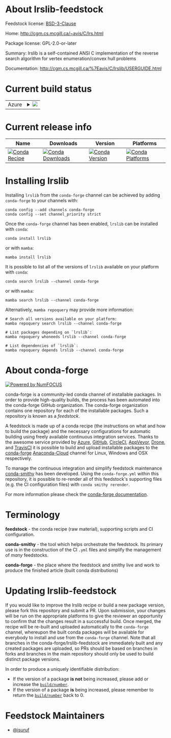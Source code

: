 About lrslib-feedstock
======================

Feedstock license: [BSD-3-Clause](https://github.com/conda-forge/lrslib-feedstock/blob/main/LICENSE.txt)

Home: http://cgm.cs.mcgill.ca/~avis/C/lrs.html

Package license: GPL-2.0-or-later

Summary: lrslib is a self-contained ANSI C implementation of the reverse search algorithm for vertex enumeration/convex hull problems

Documentation: http://cgm.cs.mcgill.ca/%7Eavis/C/lrslib/USERGUIDE.html

Current build status
====================


<table>
    
  <tr>
    <td>Azure</td>
    <td>
      <details>
        <summary>
          <a href="https://dev.azure.com/conda-forge/feedstock-builds/_build/latest?definitionId=7450&branchName=main">
            <img src="https://dev.azure.com/conda-forge/feedstock-builds/_apis/build/status/lrslib-feedstock?branchName=main">
          </a>
        </summary>
        <table>
          <thead><tr><th>Variant</th><th>Status</th></tr></thead>
          <tbody><tr>
              <td>linux_64</td>
              <td>
                <a href="https://dev.azure.com/conda-forge/feedstock-builds/_build/latest?definitionId=7450&branchName=main">
                  <img src="https://dev.azure.com/conda-forge/feedstock-builds/_apis/build/status/lrslib-feedstock?branchName=main&jobName=linux&configuration=linux%20linux_64_" alt="variant">
                </a>
              </td>
            </tr><tr>
              <td>osx_64</td>
              <td>
                <a href="https://dev.azure.com/conda-forge/feedstock-builds/_build/latest?definitionId=7450&branchName=main">
                  <img src="https://dev.azure.com/conda-forge/feedstock-builds/_apis/build/status/lrslib-feedstock?branchName=main&jobName=osx&configuration=osx%20osx_64_" alt="variant">
                </a>
              </td>
            </tr>
          </tbody>
        </table>
      </details>
    </td>
  </tr>
</table>

Current release info
====================

| Name | Downloads | Version | Platforms |
| --- | --- | --- | --- |
| [![Conda Recipe](https://img.shields.io/badge/recipe-lrslib-green.svg)](https://anaconda.org/conda-forge/lrslib) | [![Conda Downloads](https://img.shields.io/conda/dn/conda-forge/lrslib.svg)](https://anaconda.org/conda-forge/lrslib) | [![Conda Version](https://img.shields.io/conda/vn/conda-forge/lrslib.svg)](https://anaconda.org/conda-forge/lrslib) | [![Conda Platforms](https://img.shields.io/conda/pn/conda-forge/lrslib.svg)](https://anaconda.org/conda-forge/lrslib) |

Installing lrslib
=================

Installing `lrslib` from the `conda-forge` channel can be achieved by adding `conda-forge` to your channels with:

```
conda config --add channels conda-forge
conda config --set channel_priority strict
```

Once the `conda-forge` channel has been enabled, `lrslib` can be installed with `conda`:

```
conda install lrslib
```

or with `mamba`:

```
mamba install lrslib
```

It is possible to list all of the versions of `lrslib` available on your platform with `conda`:

```
conda search lrslib --channel conda-forge
```

or with `mamba`:

```
mamba search lrslib --channel conda-forge
```

Alternatively, `mamba repoquery` may provide more information:

```
# Search all versions available on your platform:
mamba repoquery search lrslib --channel conda-forge

# List packages depending on `lrslib`:
mamba repoquery whoneeds lrslib --channel conda-forge

# List dependencies of `lrslib`:
mamba repoquery depends lrslib --channel conda-forge
```


About conda-forge
=================

[![Powered by
NumFOCUS](https://img.shields.io/badge/powered%20by-NumFOCUS-orange.svg?style=flat&colorA=E1523D&colorB=007D8A)](https://numfocus.org)

conda-forge is a community-led conda channel of installable packages.
In order to provide high-quality builds, the process has been automated into the
conda-forge GitHub organization. The conda-forge organization contains one repository
for each of the installable packages. Such a repository is known as a *feedstock*.

A feedstock is made up of a conda recipe (the instructions on what and how to build
the package) and the necessary configurations for automatic building using freely
available continuous integration services. Thanks to the awesome service provided by
[Azure](https://azure.microsoft.com/en-us/services/devops/), [GitHub](https://github.com/),
[CircleCI](https://circleci.com/), [AppVeyor](https://www.appveyor.com/),
[Drone](https://cloud.drone.io/welcome), and [TravisCI](https://travis-ci.com/)
it is possible to build and upload installable packages to the
[conda-forge](https://anaconda.org/conda-forge) [Anaconda-Cloud](https://anaconda.org/)
channel for Linux, Windows and OSX respectively.

To manage the continuous integration and simplify feedstock maintenance
[conda-smithy](https://github.com/conda-forge/conda-smithy) has been developed.
Using the ``conda-forge.yml`` within this repository, it is possible to re-render all of
this feedstock's supporting files (e.g. the CI configuration files) with ``conda smithy rerender``.

For more information please check the [conda-forge documentation](https://conda-forge.org/docs/).

Terminology
===========

**feedstock** - the conda recipe (raw material), supporting scripts and CI configuration.

**conda-smithy** - the tool which helps orchestrate the feedstock.
                   Its primary use is in the construction of the CI ``.yml`` files
                   and simplify the management of *many* feedstocks.

**conda-forge** - the place where the feedstock and smithy live and work to
                  produce the finished article (built conda distributions)


Updating lrslib-feedstock
=========================

If you would like to improve the lrslib recipe or build a new
package version, please fork this repository and submit a PR. Upon submission,
your changes will be run on the appropriate platforms to give the reviewer an
opportunity to confirm that the changes result in a successful build. Once
merged, the recipe will be re-built and uploaded automatically to the
`conda-forge` channel, whereupon the built conda packages will be available for
everybody to install and use from the `conda-forge` channel.
Note that all branches in the conda-forge/lrslib-feedstock are
immediately built and any created packages are uploaded, so PRs should be based
on branches in forks and branches in the main repository should only be used to
build distinct package versions.

In order to produce a uniquely identifiable distribution:
 * If the version of a package **is not** being increased, please add or increase
   the [``build/number``](https://docs.conda.io/projects/conda-build/en/latest/resources/define-metadata.html#build-number-and-string).
 * If the version of a package **is** being increased, please remember to return
   the [``build/number``](https://docs.conda.io/projects/conda-build/en/latest/resources/define-metadata.html#build-number-and-string)
   back to 0.

Feedstock Maintainers
=====================

* [@isuruf](https://github.com/isuruf/)

